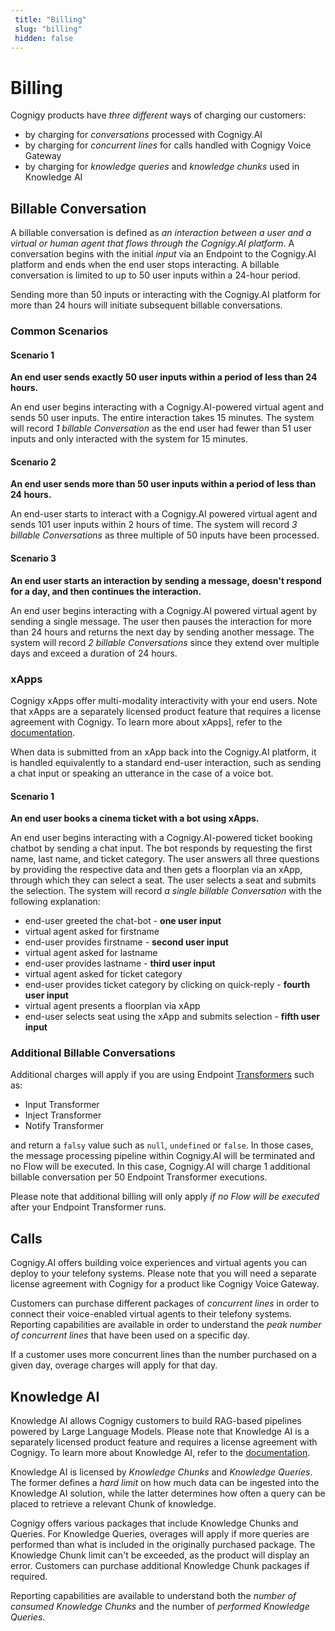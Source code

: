 ```yaml
---
 title: "Billing" 
 slug: "billing" 
 hidden: false 
---
```


# Billing

Cognigy products have *three different* ways of charging our customers:

- by charging for *conversations* processed with Cognigy.AI
- by charging for *concurrent lines* for calls handled with Cognigy Voice Gateway
- by charging for *knowledge queries* and *knowledge chunks* used in Knowledge AI

## Billable Conversation

A billable conversation is defined as *an interaction between a user and a virtual or human agent that flows through the Cognigy.AI platform*. A conversation begins with the initial *input* via an Endpoint to the Cognigy.AI platform and ends when the end user stops interacting. A billable conversation is limited to up to 50 user inputs within a 24-hour period.

Sending more than 50 inputs or interacting with the Cognigy.AI platform for more than 24 hours will initiate subsequent billable conversations.

### Common Scenarios

#### Scenario 1

**An end user sends exactly 50 user inputs within a period of less than 24 hours.**

An end user begins interacting with a Cognigy.AI-powered virtual agent and sends 50 user inputs. The entire interaction takes 15 minutes. The system will record *1 billable Conversation* as the end user had fewer than 51 user inputs and only interacted with the system for 15 minutes.

#### Scenario 2

**An end user sends more than 50 user inputs within a period of less than 24 hours.**

An end-user starts to interact with a Cognigy.AI powered virtual agent and sends 101 user inputs within 2 hours of time. The system will record *3 billable Conversations* as three multiple of 50 inputs have been processed.

#### Scenario 3

**An end user starts an interaction by sending a message, doesn't respond for a day, and then continues the interaction.**

An end user begins interacting with a Cognigy.AI powered virtual agent by sending a single message. The user then pauses the interaction for more than 24 hours and returns the next day by sending another message. The system will record *2 billable Conversations* since they extend over multiple days and exceed a duration of 24 hours.

### xApps

Cognigy xApps offer multi-modality interactivity with your end users. Note that xApps are a separately licensed product feature that requires a license agreement with Cognigy. To learn more about xApps], refer to the [documentation](./xApp/overview.md).

When data is submitted from an xApp back into the Cognigy.AI platform, it is handled equivalently to a standard end-user interaction, such as sending a chat input or speaking an utterance in the case of a voice bot.

#### Scenario 1

**An end user books a cinema ticket with a bot using xApps.**

An end user begins interacting with a Cognigy.AI-powered ticket booking chatbot by sending a chat input. The bot responds by requesting the first name, last name, and ticket category. The user answers all three questions by providing the respective data and then gets a floorplan via an xApp, through which they can select a seat. The user selects a seat and submits the selection. The system will record *a single billable Conversation* with the following explanation:

- end-user greeted the chat-bot - **one user input**
- virtual agent asked for firstname
- end-user provides firstname - **second user input**
- virtual agent asked for lastname
- end-user provides lastname - **third user input**
- virtual agent asked for ticket category
- end-user provides ticket category by clicking on quick-reply - **fourth user input**
- virtual agent presents a floorplan via xApp
- end-user selects seat using the xApp and submits selection - **fifth user input**

### Additional Billable Conversations

Additional charges will apply if you are using Endpoint [Transformers](../ai/endpoints/transformers/transformers.md) such as:

- Input Transformer
- Inject Transformer
- Notify Transformer

and return a `falsy` value such as `null`, `undefined` or `false`. In those cases, the message processing pipeline within Cognigy.AI will be terminated and no Flow will be executed. In this case, Cognigy.AI will charge 1 additional billable conversation per 50 Endpoint Transformer executions.

Please note that additional billing will only apply *if no Flow will be executed* after your Endpoint Transformer runs.

## Calls

Cognigy.AI offers building voice experiences and virtual agents you can deploy to your telefony systems. Please note that you will need a separate license agreement with Cognigy for a product like Cognigy Voice Gateway.

Customers can purchase different packages of *concurrent lines* in order to connect their voice-enabled virtual agents to their telefony systems. Reporting capabilities are available in order to understand the *peak number of concurrent lines* that have been used on a specific day.

If a customer uses more concurrent lines than the number purchased on a given day, overage charges will apply for that day.

## Knowledge AI

Knowledge AI allows Cognigy customers to build RAG-based pipelines powered by Large Language Models. Please note that Knowledge AI is a separately licensed product feature and requires a license agreement with Cognigy. To learn more about Knowledge AI, refer to the [documentation](./knowledge-ai/overview.md).

Knowledge AI is licensed by *Knowledge Chunks* and *Knowledge Queries*. The former defines a *hard limit* on how much data can be ingested into the Knowledge AI solution, while the latter determines how often a query can be placed to retrieve a relevant Chunk of knowledge.

Cognigy offers various packages that include Knowledge Chunks and Queries. For Knowledge Queries, overages will apply if more queries are performed than what is included in the originally purchased package. The Knowledge Chunk limit can't be exceeded, as the product will display an error. Customers can purchase additional Knowledge Chunk packages if required.

Reporting capabilities are available to understand both the *number of consumed Knowledge Chunks* and the number of *performed Knowledge Queries*.